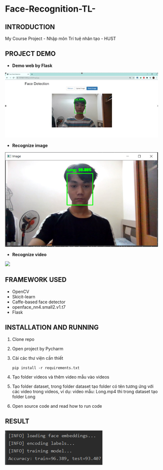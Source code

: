 # Face-Recognition-TL-

## INTRODUCTION ##
My Course Project - Nhập môn Trí tuệ nhân tạo - HUST
## PROJECT DEMO ##
- **Demo web by Flask**
<img src="Readme_images/demo_web.jpg">

- **Recognize image**
<img src="Readme_images/recog_image.png">

- **Recognize video**
<img src="Readme_images/demo.gif">

## FRAMEWORK USED ##
- OpenCV
- Skicit-learn
- Caffe-based face detector
- openface_nn4.small2.v1.t7
- Flask

## INSTALLATION AND RUNNING ##
1. Clone repo
2. Open project by Pycharm
3. Cài các thư viện cần thiết

    `pip install -r requirements.txt`
 
4. Tạo folder videos và thêm video mẫu vào videos
5. Tạo folder dataset, trong folder dataset tạo folder có tên tương ứng với các video trong videos, ví dụ: video mẫu: Long.mp4 thì trong dataset tạo folder Long 
4. Open source code and read how to run code

## RESULT ##
<img src="Readme_images/accuracy.png">




